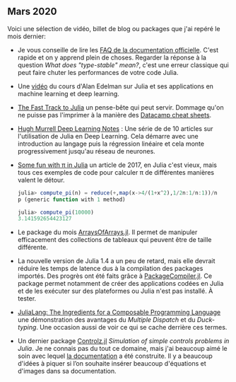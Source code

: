 ## Mars 2020

Voici une sélection de vidéo, billet de blog ou packages que j'ai repéré 
le mois dernier:

- Je vous conseille de lire les [FAQ de la documentation
officielle](https://docs.julialang.org/en/v1/manual/faq/). C'est
rapide et on y apprend plein de choses. Regarder la réponse à la
question *What does "type-stable" mean?*, c'est une erreur classique
qui peut faire chuter les performances de votre code Julia.

- Une [vidéo](https://t.co/A4lgyR3JKI) du cours d'Alan Edelman sur
Julia et ses applications en machine learning et deep learning.

- [The Fast Track to Julia](https://juliadocs.github.io/Julia-Cheat-Sheet/)
un pense-bête qui peut servir. Dommage qu'on ne puisse pas l'imprimer
à la manière des [Datacamp cheat
sheets](https://www.datacamp.com/community/data-science-cheatsheets).

- [Hugh Murrell Deep Learning
Notes](https://nextjournal.com/DeepLearningNotes/) : Une série de
de 10 articles sur l'utilisation de Julia en Deep Learning. Cela
démarre avec une introduction au langage puis la régression linéaire
et cela monte progressivement jusqu'au réseau de neurones.

- [Some fun with π in Julia](https://julialang.org/blog/2017/03/piday/)
un article de 2017, en Julia c'est vieux, mais tous ces exemples
de code pour calculer π de différentes manières valent le détour.

    ```jl
    julia> compute_pi(n) = reduce(+,map(x->4/(1+x^2),1/2n:1/n:1))/n
    p (generic function with 1 method)
    
    julia> compute_pi(10000)
    3.141592654423127
    ```

- Le package du mois
[ArraysOfArrays.jl](https://github.com/oschulz/ArraysOfArrays.jl).
Il permet de manipuler efficacement des collections de tableaux
qui peuvent être de taille différente.

- La nouvelle version de Julia 1.4 a un peu de retard, mais elle
devrait réduire les temps de latence dus à la compilation des
packages importés. Des progrès ont été faits grâce à
[PackageCompiler.jl](https://github.com/JuliaLang/PackageCompiler.jl). Ce
package permet notamment de créer des applications codées en Julia
et de les exécuter sur des plateformes ou Julia n'est pas installé.
À tester.

- [JuliaLang: The Ingredients for a Composable Programming
Language](https://white.ucc.asn.au/2020/02/09/whycompositionaljulia.html)
une démonstration des avantages du *Multiple Dispatch* et du
*Duck-typing*. Une occasion aussi de voir ce qui se cache derrière
ces termes.

- Un dernier package
[Controlz.jl](https://github.com/SimonEnsemble/Controlz.jl) *Simulation
of simple controls problems in Julia*.  Je ne connais pas du tout
ce domaine, mais j'ai beaucoup aimé le soin avec lequel [la
documentation](https://simonensemble.github.io/Controlz.jl/dev/) a
été construite.  Il y a beaucoup d'idées à piquer si l’on souhaite
insérer beaucoup d'équations et d'images dans sa documentation.
